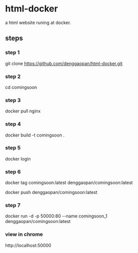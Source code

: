 # html-docker

a html website runing at docker.

## steps
### step 1

git clone https://github.com/denggaopan/html-docker.git

### step 2

cd comingsoon

### step 3

docker pull nginx

### step 4

docker build -t comingsoon .

### step 5

docker login

### step 6

docker tag comingsoon:latest denggaopan/comingsoon:latest

docker push denggaopan/comingsoon:latest

### step 7

docker run -d -p 50000:80 --name comingsoon_1 denggaopan/comingsoon:latest

### view in chrome

http://localhost:50000

